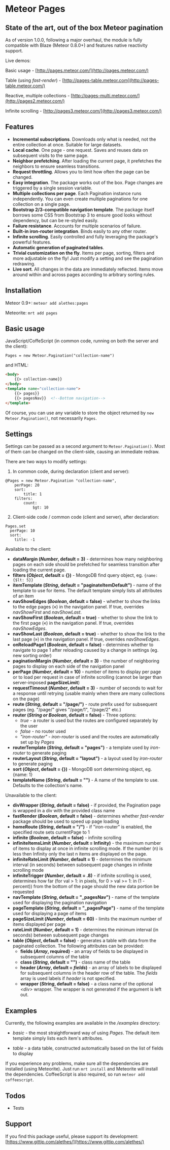 Meteor Pages
============

State of the art, out of the box Meteor pagination
--------------------------------------------------

As of version 1.0.0, following a major overhaul, the module is fully compatible with Blaze (Meteor 0.8.0+) and features native reactivity support.

Live demos: 

Basic usage - [http://pages.meteor.com/](http://pages.meteor.com/)

Table (using *fast-render*) - [http://pages-table.meteor.com](http://pages-table.meteor.com/)

Reactive, multiple collections - [http://pages-multi.meteor.com/](http://pages2.meteor.com/)

Infinite scrolling - [http://pages3.meteor.com/](http://pages3.meteor.com/)

Features
--------

+ **Incremental subscriptions**. Downloads only what is needed, not the entire collection at once. Suitable for large datasets.
+ **Local cache**. One page - one request. Saves and reuses data on subsequent visits to the same page.
+ **Neighbor prefetching**. After loading the current page, it prefetches the neighbors to ensure seamless transitions.
+ **Request throttling**. Allows you to limit how often the page can be changed.
+ **Easy integration**. The package works out of the box. Page changes are triggered by a single session variable.
+ **Multiple collections per page**. Each Pagination instance runs independently. You can even create multiple paginations for one collection on a single page.
+ **Bootstrap 2/3-compatible navigation template**. The package itself borrows some CSS from Bootstrap 3 to ensure good looks without dependency, but can be re-styled easily.
+ **Failure resistance**. Accounts for multiple scenarios of failure.
+ **Built-in iron-router integration**. Binds easily to any other router.
+ **Infinite scrolling**. Easily controlled and fully leveraging the package's powerful features.
+ **Automatic generation of paginated tables**.
+ **Trivial customization on the fly**. Items per page, sorting, filters and more adjustable on the fly! Just modify a setting and see the pagination redrawing.
+ **Live sort**. All changes in the data are immediately reflected. Items move around within and across pages according to arbitrary sorting rules.

Installation
------------
Meteor 0.9+:
`meteor add alethes:pages`

Meteorite:
`mrt add pages`

Basic usage
-----------
JavaScript/CoffeScript (in common code, running on both the server and the client):

`
Pages = new Meteor.Pagination("collection-name")
`

and HTML:
```html
<body>
    {{> collection-name}}
</body>
<template name="collection-name">
    {{> pages}}
    {{> pagesNav}}  <!--Bottom navigation-->
</template>
```

Of course, you can use any variable to store the object returned by `new Meteor.Pagination()`, not necessarily `Pages`.

Settings
--------
Settings can be passed as a second argument to `Meteor.Pagination()`. Most of them can be changed on the client-side, causing an immediate redraw.

There are two ways to modify settings:

1. In common code, during declaration (client and server):

```CoffeeScript:
@Pages = new Meteor.Pagination "collection-name",
    perPage: 20
    sort: 
        title: 1
    filters: 
        count: 
            $gt: 10
```
2. Client-side code / common code (client and server), after declaration:

```CoffeeScript:
Pages.set
  perPage: 10
  sort:
    title: -1
```

Available to the client:
+ **dataMargin (*Number*, default = 3)** - determines how many neighboring pages on each side should be prefetched for seamless transition after loading the current page.
+ **filters (*Object*, default = {})** - MongoDB find query object, eg. `{name: {$lt: 5}}`
+ **itemTemplate (*String*, default = "paginateItemDefault")** - name of the template to use for items. The default template simply lists all attributes of an item
+ **navShowEdges (*Boolean*, default = false)** - whether to show the links to the edge pages («) in the navigation panel. If true, overrides *navShowFirst* and *navShowLast*.
+ **navShowFirst (*Boolean*, default = true)** - whether to show the link to the first page («) in the navigation panel. If true, overrides *navShowEdges*.
+ **navShowLast (*Boolean*, default = true)** - whether to show the link to the last page (») in the navigation panel. If true, overrides *navShowEdges*.
+ **onReloadPage1 (*Boolean*, default = false)** - determines whether to navigate to page 1 after reloading caused by a change in settings (eg. new sorting order)
+ **paginationMargin (*Number*, default = 3)** - the number of neighboring pages to display on each side of the navigation panel
+ **perPage (*Number*, default = 10)** - number of items to display per page or to load per request in case of infinite scrolling (cannot be larger than server-imposed **pageSizeLimit**)
+ **requestTimeout (*Number*, default = 3)** - number of seconds to wait for a response until retrying (usable mainly when there are many collections on the page)
+ **route (*String*, default = "/page/")** - route prefix used for subsequent pages (eg. "/page/" gives "/page/1", "/page/2" etc.)
+ **router (*String or Boolean*, default = false)** - Three options:
   - *true* - a router is used but the routes are configured separately by the user
   - *false* - no router used
   - *"iron-router"* - *iron-router* is used and the routes are automatically set up by *Pages*
+ **routerTemplate (*String*, default = "pages")** - a template used by *iron-router* to generate paging 
+ **routerLayout (*String*, default = "layout")** - a layout used by *iron-router* to generate paging 
+ **sort (*Object*, default = {})** - MongoDB sort determining object, eg. {name: 1}
+ **templateName (*String*, default = "")** - A name of the template to use. Defaults to the collection's name.

Unavailable to the client:
+ **divWrapper (*String*, default = false)** - if provided, the Pagination page is wrapped in a div with the provided class name
+ **fastRender (*Boolean*, default = false)** - determines whether *fast-render* package should be used to speed up page loading
+ **homeRoute (*String*, default = "/")** - if "iron-router" is enabled, the specified route sets currentPage to 1
+ **infinite (*Boolean*, default = false)** - infinite scrolling
+ **infiniteItemsLimit (*Number*, default = Infinity)** - the maximum number of items to display at once in infinite scrolling mode. If the number (n) is less then Infinity only the last n items are displayed on the page.
+ **infiniteRateLimit (*Number*, default = 1)** - determines the minimum interval (in seconds) between subsequent page changes in infinite scrolling mode
+ **infiniteTrigger (*Number*, default = .8)** - if infinite scrolling is used, determines how far (for val > 1: in pixels, for 0 > val >= 1: in (1 - percent)) from the bottom of the page should the new data portion be requested
+ **navTemplate (*String*, default = "_pagesNav")** - name of the template used for displaying the pagination navigation
+ **pageTemplate (*String*, default = "_pagesPage")** - name of the template used for displaying a page of items
+ **pageSizeLimit (*Number*, default = 60)** - limits the maximum number of items displayed per page
+ **rateLimit (*Number*, default = 1)** - determines the minimum interval (in seconds) between subsequent page changes
+ **table (*Object*, default = false)** - generates a table with data from the paginated collection. The following attributes can be provided:
  + **fields (*Array*, required)** - an array of fields to be displayed in subsequent columns of the table
  + **class (*String*, default = "")** - class name of the table
  + **header (*Array*, default = *fields*)** - an array of labels to be displayed for subsequent columns in the header row of the table. The *fields* array is used labels if *header* is not specified.
  + **wrapper (*String*, default = false)** - a class name of the optional *\<div\>* wrapper. The wrapper is not generated if the argument is left out.


Examples
--------

Currently, the following examples are available in the */examples* directory:

+ *basic* - the most straightforward way of using *Pages*. The default item template simply lists each item's attributes.

+ *table* - a data table, constructed automatically based on the list of fields to display

If you experience any problems, make sure all the dependencies are installed (using Meteorite). Just run `mrt install` and Meteorite will install the dependencies. CoffeeScript is also required, so run `meteor add coffeescript`.

Todos
-----
+ Tests

Support
-------
If you find this package useful, please support its development:
[https://www.gittip.com/alethes/](https://www.gittip.com/alethes/)
